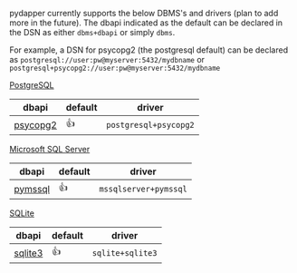 pydapper currently supports the below DBMS's and drivers (plan to add more in the future).  The dbapi indicated
as the default can be declared in the DSN as either `dbms+dbapi` or simply `dbms`.

For example, a DSN for psycopg2 (the postgresql default) can be declared as `postgresql://user:pw@myserver:5432/mydbname`
or `postgresql+psycopg2://user:pw@myserver:5432/mydbname`

[PostgreSQL](https://www.postgresql.org)

| dbapi                                               | default    | driver                |
|-----------------------------------------------------|------------|-----------------------|
| [psycopg2](https://www.psycopg.org/docs/usage.html) | :thumbsup: | `postgresql+psycopg2` |

[Microsoft SQL Server](https://www.microsoft.com/en-us/sql-server/sql-server-2019)

| dbapi                              | default    | driver                |
|------------------------------------|------------|-----------------------|
| [pymssql](https://www.pymssql.org) | :thumbsup: | `mssqlserver+pymssql` |

[SQLite](https://www.sqlite.org/index.html)

| dbapi                                                     | default    | driver             |
|-----------------------------------------------------------|------------|--------------------|
| [sqlite3](https://docs.python.org/3/library/sqlite3.html) | :thumbsup: | ``sqlite+sqlite3`` |